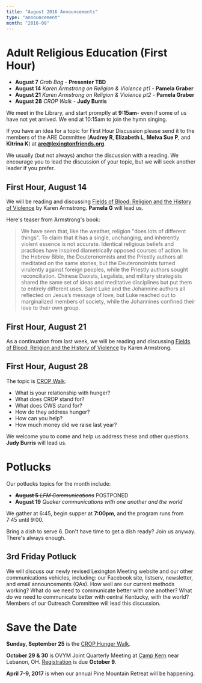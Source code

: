 ```yaml
---
title: "August 2016 Announcements"
type: "announcement"
month: "2016-08"
---
```


# Adult Religious Education (First Hour)

* **August 7** *Grab Bag* - **Presenter TBD**
* **August 14** *Karen Armstrong on Religion & Violence pt1* - **Pamela Graber**
* **August 21** *Karen Armstrong on Religion & Violence pt2* - **Pamela Graber**
* **August 28** *CROP Walk* - **Judy Burris**

We meet in the Library, and start promptly at **9:15am**- even if some of us have
not yet arrived.  We end at 10:15am to join the hymn singing.

If you have an idea for a topic for First Hour Discussion please send it to
the members of the ARE Committee (**Audrey R**, **Elizabeth L**, **Melva
Sue P**, and **Kitrina K**) at **are@lexingtonfriends.org**.

We usually (but not always) anchor the discussion with a reading.  We encourage
you to lead the discussion of your topic, but we will seek another leader if
you prefer.

## First Hour, August 14

We will be reading and discussing <a
href="http://www.abebooks.com/servlet/SearchResults?sts=t&tn=Fields+of+Blood%3A+Religion+and+the+History+of+Violence">
Fields of Blood:  Religion and the History of Violence</a> by Karen Armstrong.
**Pamela G** will lead us.

Here's teaser from Armstrong's book:

> We have seen that, like the weather, religion "does lots of different
> things".  To claim that it has a single, unchanging, and inherently violent
> essence is not accurate. Identical religious beliefs and practices have
> inspired diametrically opposed courses of action. In the Hebrew Bible, the
> Deuteronomists and the Priestly authors all meditated on the same stories,
> but the Deuteronomists turned virulently against foreign peoples, while the
> Priestly authors sought reconciliation. Chinese Daoists, Legalists, and
> military strategists shared the same set of ideas and meditative disciplines
> but put them to entirely different uses. Saint Luke and the Johannine authors
> all reflected on Jesus’s message of love, but Luke reached out to
> marginalized members of society, while the Johannines confined their love to
> their own group.

## First Hour, August 21

As a continuation from last week, we will be reading and discussing <a
href="http://www.abebooks.com/servlet/SearchResults?sts=t&tn=Fields+of+Blood%3A+Religion+and+the+History+of+Violence">
Fields of Blood:  Religion and the History of Violence</a> by Karen Armstrong.


## First Hour, August 28

The topic is [CROP Walk](http://www.crophungerwalk.org/lexingtonky).

* What is your relationship with hunger?
* What does CROP stand for?
* What does CWS stand for?
* How do they address hunger?
* How can you help?
* How much money did we raise last year?

We welcome you to come and help us address these and other questions. 
**Judy Burris** will lead us.

# Potlucks

Our potlucks topics for the month include:

* ~~**August 5** *LFM Communications*~~ POSTPONED
* **August 19** *Quaker communications with one another and the world*

We gather at 6:45, begin supper at **7:00pm**, and the program runs from 7:45 until 9:00.

Bring a dish to serve 6. Don't have time to get a dish ready?  Join us anyway.
There's always enough.  

## 3rd Friday Potluck

We will discuss our newly revised Lexington Meeting website and our other
communications vehicles, including: our Facebook site, listserv, newsletter,
and email announcements (QAs).  How well are our current methods working?  What
do we need to communicate better with one another?  What do we need to
communicate better with central Kentucky, with the world?  Members of our
Outreach Committee will lead this discussion.

# Save the Date

**Sunday, September 25** is the [CROP Hunger Walk](http://www.crophungerwalk.org/lexingtonky).

**October 29 & 30** is OVYM Joint Quarterly Meeting at [Camp Kern](http://campkern.org/) near Lebanon, OH.  [Registration](http://ovym.quaker.org/qmdocuments/2016JQMRegistration.pdf) is due **October 9**.

**April 7-9, 2017** is when our annual Pine Mountain Retreat will be happening.
